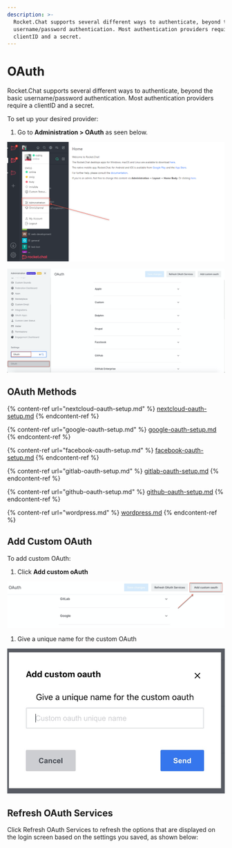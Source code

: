 ```yaml
---
description: >-
  Rocket.Chat supports several different ways to authenticate, beyond the basic
  username/password authentication. Most authentication providers require a
  clientID and a secret.
---
```


# OAuth

Rocket.Chat supports several different ways to authenticate, beyond the basic username/password authentication. Most authentication providers require a clientID and a secret.

To set up your desired provider:

1. Go to **Administration > OAuth** as seen below.

![](<../../../../.gitbook/assets/image (682) (1).png>)

![](<../../../../.gitbook/assets/image (132).png>)

## OAuth Methods



{% content-ref url="nextcloud-oauth-setup.md" %}
[nextcloud-oauth-setup.md](nextcloud-oauth-setup.md)
{% endcontent-ref %}

{% content-ref url="google-oauth-setup.md" %}
[google-oauth-setup.md](google-oauth-setup.md)
{% endcontent-ref %}

{% content-ref url="facebook-oauth-setup.md" %}
[facebook-oauth-setup.md](facebook-oauth-setup.md)
{% endcontent-ref %}

{% content-ref url="gitlab-oauth-setup.md" %}
[gitlab-oauth-setup.md](gitlab-oauth-setup.md)
{% endcontent-ref %}

{% content-ref url="github-oauth-setup.md" %}
[github-oauth-setup.md](github-oauth-setup.md)
{% endcontent-ref %}

{% content-ref url="wordpress.md" %}
[wordpress.md](wordpress.md)
{% endcontent-ref %}

## Add Custom OAuth

To add custom OAuth:

1. Click **Add custom oAuth**

![](<../../../../.gitbook/assets/image (134).png>)

1. Give a unique name for the custom OAuth

![](<../../../../.gitbook/assets/image (135).png>)

## Refresh OAuth Services

Click Refresh OAuth Services to refresh the options that are displayed on the login screen based on the settings you saved, as shown below:
